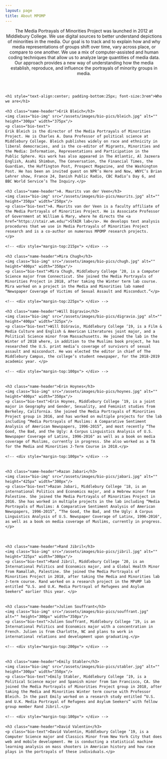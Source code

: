 ```yaml
---
layout: page
title: About MPOMP
---
```

<!-- Post -->
<section class="post">
    <header class="major">
        <!-- <span class="date"></span> -->
        <p>The Media Portrayals of Minorities Project was launched in 2012 at Middlebury College. We use digital sources to better understand depictions of minorities in the media. Our goal is to track and to explain how and why media representations of groups shift over time, vary across place, or compare to one another. We use a mix of computer-assisted and human coding techniques that allow us to analyze large quantities of media data. Our approach provides a new way of understanding how the media establish, reproduce, and influence the portrayals of minority groups in media.</p>
    </header>

    <h1 style="text-align:center; padding-bottom:25px; font-size:3rem">Who we are</h1>

    <h3 class="name-header">Erik Bleich</h3>
    <img class="bio-img" src="/assets/images/bio-pics/bleich.jpg" alt="" height="300px" width="375px"/>
    <p class="bio-text">
    Erik Bleich is the director of the Media Portrayals of Minorities Project. He is Charles A. Dana Professor of political science at Middlebury College. Bleich publishes widely on race and ethnicity in liberal democracies, and is the co-editor of Migrants, Minorities and the Media: Information, Representations and Participation in the Public Sphere. His work has also appeared in The Atlantic, Al Jazeera English, Asahi Shimbun, The Conversation, the Financial Times, the Guardian, the Huffington Post, Prospect Magazine, and the Washington Post. He has been an invited guest on NPR’s Here and Now, WNYC’s Brian Lehrer show, France 24, Danish Public Radio, CBC Radio’s Day 6, and BBC World Service’s The Inquiry.</p>

    <h3 class="name-header">A. Maurits van der Veen</h3>
    <img class="bio-img" src="/assets/images/bio-pics/maurits.jpg" alt="" height="350px" width="250px"/>
    <p class="bio-text">A. Maurits van der Veen is a faculty affiliate of the Media Portrayals of Minorities Project. He is Associate Professor of Government at William & Mary, where he directs the <a href="https://stair.wm.edu/">STAIR lab</a>. He develops text analysis procedures that we use in Media Portrayals of Minorities Project research and is a co-author on numerous MPOMP research projects.     
    </p>

    <!-- <div style="margin-top:215px"> </div> -->

    <h3 class="name-header">Mira Chugh</h3>
    <img class="bio-img" src="/assets/images/bio-pics/chugh.jpg" alt="" height="400px" width="350px"/>
    <p class="bio-text">Mira Chugh, Middlebury College ’20, is a Computer Science major from Connecticut. She joined the Media Portrayals of Minorities Project in 2018, after taking the Winter term lab course. Mira worked on a project in the Media and Minorities lab named “Newspaper Coverage of Victims of Sexual Assault and Misconduct.”</p>

    <!-- <div style="margin-top:225px"> </div> -->

    <h3 class="name-header">Will Digravio</h3>
    <img class="bio-img" src="/assets/images/bio-pics/digravio.jpg" alt="" height="400px" width="325px"/>
    <p class="bio-text">Will DiGravio, Middlebury College ’19, is a Film & Media Culture and English & American Literatures joint major, and a Political Science minor from Massachusetts. He joined the lab in the Winter of 2018 where, in addition to the Muslims book project, he has researched the U.S. print media’s coverage of survivors of sexual assault and misconduct. He was elected the editor in chief of The Middlebury Campus, the college’s student newspaper, for the 2018-2019 academic year. </p>

    <!-- <div style="margin-top:100px"> </div> -->


    <h3 class="name-header">Erin Hoynes</h3>
    <img class="bio-img" src="/assets/images/bio-pics/hoynes.jpg" alt="" height="400px" width="350px"/>
    <p class="bio-text">Erin Hoynes, Middlebury College ’19, is a joint major in Geography and Gender, Sexuality, and Feminist studies from Berkeley, California. She joined the Media Portrayals of Minorities Project group in 2016, and has worked on multiple projects for the lab including “Media Portrayals of Muslims: A Comparative Sentiment Analysis of American Newspapers, 1996-2015”, and most recently “The Good, the Bad, and the Ugly: A Corpus Linguistics Analysis of U.S. Newspaper Coverage of Latinx, 1996-2016" as well as a book on media coverage of Muslims, currently in progress. She also worked as a TA for the Media and Minorities J-Term Course in 2018.</p>

    <!-- <div style="margin-top:100px"> </div> -->


    <h3 class="name-header">Razan Jabari</h3>
    <img class="bio-img" src="/assets/images/bio-pics/jabari.jpg" alt="" height="425px" width="300px"/>
    <p class="bio-text">Razan Jabari, Middlebury College ’18, is an international Politics and Economics major, and a Hebrew minor from Palestine. She joined the Media Portrayals of Minorities Project in 2016. She has worked in multiple projects in the lab including “Media Portrayals of Muslims: A Comparative Sentiment Analysis of American Newspapers, 1996-2015”, “The Good, the Bad, and the Ugly: A Corpus Linguistics Analysis of U.S. Newspaper Coverage of Latinx, 1996-2016", as well as a book on media coverage of Muslims, currently in progress. </p>



    <h3 class="name-header">Rand Jibril</h3>
    <img class="bio-img" src="/assets/images/bio-pics/jibril.jpg" alt="" height="325px" width="300px"/>
    <p class="bio-text">Rand Jibril, Middlebury College ’20, is an International Politics and Economics major, and a Global Health Minor from Ramallah, Palestine. She joined the Media Portrayals of Minorities Project in 2018, after taking the Media and Minorities lab J-term course. Rand worked on a research project in the MPoMP lab entitled “U.S. and U.K. Media Portrayal of Refugees and Asylum Seekers” earlier this year. </p>


    <h3 class="name-header">Julien Souffrant</h3>
    <img class="bio-img" src="/assets/images/bio-pics/souffrant.jpg" alt="" height="300px" width="350px"/>
    <p class="bio-text">Julien Souffrant, Middlebury College ’19, is an International Politics and Economics major with a concentration in French. Julien is from Charlotte, NC and plans to work in international relations and development upon graduating.</p>

    <!-- <div style="margin-top:200px"> </div> -->


    <h3 class="name-header">Emily Stabler</h3>
    <img class="bio-img" src="/assets/images/bio-pics/stabler.jpg" alt="" height="300px" width="350px"/>
    <p class="bio-text">Emily Stabler, Middlebury College ’19, is a Political Science major and Spanish minor from San Francisco, CA. She joined the Media Portrayals of Minorities Project group in 2018, after taking the Media and Minorities Winter term course with Professor Bleich. In the past Emily worked on a research study entitled “U.S. and U.K. Media Portrayal of Refugees and Asylum Seekers” with fellow group member Rand Jibril.</p>

    <!-- <div style="margin-top:100px"> </div> -->

    <h3 class="name-header">David Valentin</h3>
    <p class="bio-text">David Valentin, Middlebury College ’19, is a Computer Science major and Classics Minor from New York City that does web and mobile development. He is conducting a statistical machine learning analysis on mass shooters in American history and how race plays in the portrayals of these individuals.</p>


</section>
